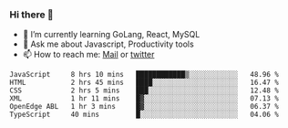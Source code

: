### Hi there 👋

- 🌱 I’m currently learning GoLang, React, MySQL
- 💬 Ask me about Javascript, Productivity tools 
- 📫 How to reach me: [Mail](mailto:kvaishak47@gmail.com) or [twitter](https://twitter.com/kvaish4k)

<!--START_SECTION:waka-->

```text
JavaScript     8 hrs 10 mins   ████████████▒░░░░░░░░░░░░   48.96 %
HTML           2 hrs 45 mins   ████░░░░░░░░░░░░░░░░░░░░░   16.47 %
CSS            2 hrs 5 mins    ███░░░░░░░░░░░░░░░░░░░░░░   12.48 %
XML            1 hr 11 mins    █▓░░░░░░░░░░░░░░░░░░░░░░░   07.13 %
OpenEdge ABL   1 hr 3 mins     █▓░░░░░░░░░░░░░░░░░░░░░░░   06.37 %
TypeScript     40 mins         █░░░░░░░░░░░░░░░░░░░░░░░░   04.06 %
```

<!--END_SECTION:waka-->
